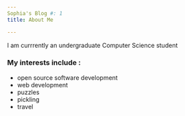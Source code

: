 ```yaml
---
Sophia's Blog #: 1
title: About Me

---
```


I am currrently an undergraduate Computer Science student 

### My interests include :
* open source software development 
* web development
* puzzles
* pickling 
* travel



